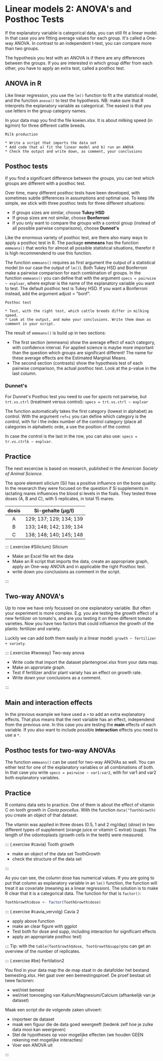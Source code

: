 # Linear models 2: ANOVA's and Posthoc Tests

If the explanatory variable is categorical data, you can still fit a linear model.
In that case you are fitting average values for each group.
It's called a One-way ANOVA.
In contrast to an independent t-test, you can compare more than two groups.

The hypothesis you test with an ANOVA is if there are any differences between the groups.
If you are interested in which group differ from each other, you have to apply an extra test, called a posthoc test.


## ANOVA in R

Like linear regression, you use the `lm()` function to fit a the statistical model, and the function `anova()` to test the hypothesis.
NB: make sure that R interprets the explanatory variable as categorical. 
The easiest is that you use letters in the group category names.

In your data map you find the file koeien.xlsx.
It is about milking speed (in kg/min) for three different cattle breeds.



```excercise
Milk production

* Write a script that imports the data set
* Add code that a) fit the linear model and b) run an ANOVA
* Check the output and write down, as comment, your conclusions

```


## Posthoc tests

If you find a significant difference between the groups, you can test which groups are different with a posthoc test.

Over time, many different posthoc tests have been developed, with sometimes subtle differences in assumptions and optimal use. 
To keep life simple, we stick with three posthoc tests for three different situations:

* If groups sizes are similar, choose **Tukey HSD**
* If group sizes are not similar, choose **Bonferroni**
* If you only want to compare the groups with a control group (instead of all possible pairwise comparisons), choose **Dunnet's**

Like the enormous variety of posthoc test, are there also many ways to apply a posthoc test in R.
The package **emmeans** has the function `emmeans()` that works for almost all possible statistical situations, therefor it is high recommendend to use this function.

The function `emmeans()` requires as first argument the output of a statistical model (in our case the output of `lm()`).
Both Tukey HSD and Bonferroni make a pairwise comparison for each combination of groups.
In the function `emmeans()` you can define that with the argument `specs = pairwise  ~ explvar`, where explvar is the name of the explanatory variable you want to test.
The default posthoc test is Tukey HSD. 
If you want a Bonferroni instead, add the argument adjust = "bonf".



```excercise
Posthoc test

* Test, with the right test, which cattle breeds differ in milking speed.
* Look at the output, and make your conclusions. Write them down as comment in your script.

```


The result of `emmeans()` is build up in two sections:

* The first section (emmeans) show the average effect of each category, with confidence interval. For applied science is maybe more important than the question which groups are significant different! The name for these average effects are the Estimated Marginal Means.
* The second section (contrasts) show the hypothesis test of each pairwise comparison, the actual posthoc test. Look at the p-value in the last column.


### Dunnet's

For Dunnet's Posthoc test you need to use for *spects* not pairwise, but `trt.vs.ctrl` (treatment versus control): `specs = trt.vs.ctrl ~ explvar`

The function automatically takes the first category (lowest in alphabet) as control.
With the argument `ref=i` you can define which category is the control, with for i the index number of the control category (place all categories in alphabetic orde, a use the position of the control.

In case the control is the last in the row, you can also use: `specs = tr.vs.ctrlk ~ explvar`.


## Practice

The next excercise is based on research, published in  the *American Society of Animal Science*.

The  spore element silicium (Si) has a positive influence on the bone quality.
In the reserarch they were focused on the question if Si supplements in lactating mares influences the blood si levels in the foals.
They tested three doses (A, B and C), with 5 replicates, in total 15 mares:

| dosis   | Si-gehalte ($\mu$g/l)    |
| :-----: | :--------------------: |
|   A     | 129; 137; 129; 134; 139  |
|   B     | 133; 148; 142; 139; 134  |
|   C     | 138; 148; 140; 145; 148  |


::: {.exercise #Silicium}
Silicium

* Make an Excel file wit the data
* Make an R script that imports the data, create an appropriate graph, apply an One-way ANOVA and in applicable the right Posthoc test.
* write down you conclusions as comment in the script.

:::

## Two-way ANOVA's

Up to now we have only focussed on one explanatory variable.
But often your experiment is more complex.
E.g. you are testing the growth effect of a new fertilizer on tomato's, and are you testing it on three different tomato varieties.
Now you have two factors that could influence the growth of the plants: fertilizer and variety.

Luckily we can add both them easily in a linear model: `growth ~ fertilizer + variety`.


::: {.exercise #twoway}
Two-way anova

* Write code that import the dataset plantengroei.xlsx from your data map.
* Make an approriate graph.
* Test if fertilizer and/or plant variaty has an effect on growth rate.
* Write down your conclusions as a comment.

:::


## Main and  interaction effects

In the previous example we have used a `+` to add an extra explanatory effects.
That plus means that the next variable has an effect, independend from the previous one.
In this case you are testing the **main** effects of each variable.
If you also want to include possible **interaction** effects you need to use a `*`.


## Posthoc tests for two-way ANOVAs

The function `emmeans()` can be used for two-way ANOVAs as well.
You can either test for one of the explanatory variables or all combinations of both.
In that case you write `specs = pairwise ~ var1:var2`, with for var1 and var2 both explanatory variables.


## Practice

R contains data sets to practice. 
One of them is about the effect of vitamin C on tooth growth in *Cavia porcellus*.
With the function `data("ToothGrowth)` you create an object of that dataset.

The vitamin was applied in three doses (0.5, 1 and 2 mg/day) (*dose*) in two different types of supplement (orange juice or vitamin C extrat) (*supp*).
The length of the odontoplasts (growth cells in the teeth) were measured.

::: {.exercise #cavia}
Tooth growth

* make an object of the data set ToothGrowth
* check the structure of the data set

:::

As you can see, the column dose has numerical values.
If you are going to put that column as explanatory variable in an `lm()` function, the function will treat it as covariate (meaning as a linear regression).
The solution is to make R clear that it is a categorical data.
The function for that is `factor()`: 


```r
ToothGrowth$dose <- factor(ToothGrowth$dose)
```

::: {.exercise #cavia_vervolg}
Cavia 2

* apply above function
* make an clear figure with ggplot
* Test both for dose and supp, including interaction for significant effects
* apply an appropriate posthoc test)


:::
Tip: with the `table(TootGrowth$dose, TootGrowth$supp)`you can get an overview of the number of replicates.


::: {.exercise #be}
Fertilation2

You find in your data map the de map staat in de datafolder het bestand bemesting.xlsx.
Het gaat over een bemestingsproef.
De proef bestaat uit twee factoren:
* wel/niet bemest
* wel/niet toevoeging van Kalium/Magnesium/Calcium (afhankelijk van je dataset)

Maak een script die de volgende zaken uitvoert:
  
* importeer de dataset
* maak een figuur die de data goed weergeeft (bedenk zelf hoe je zulke data mooi kan weergeven)
* Stel de hypotheses op voor mogelijke effecten (we houden GEEN rekening met mogelijke interacties)
* Voer een ANOVA uit


:::



